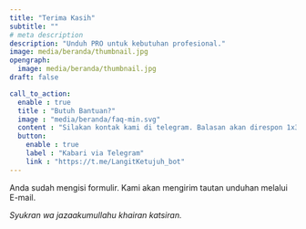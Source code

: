 ```yaml
---
title: "Terima Kasih"
subtitle: ""
# meta description
description: "Unduh PRO untuk kebutuhan profesional."
image: media/beranda/thumbnail.jpg
opengraph:
  image: media/beranda/thumbnail.jpg
draft: false

call_to_action:
  enable : true
  title : "Butuh Bantuan?"
  image : "media/beranda/faq-min.svg"
  content : "Silakan kontak kami di telegram. Balasan akan direspon 1x3 jam."
  button:
    enable : true
    label : "Kabari via Telegram"
    link : "https://t.me/LangitKetujuh_bot"
---
```


Anda sudah mengisi formulir.
Kami akan mengirim tautan unduhan melalui E-mail.

_Syukran wa jazaakumullahu khairan katsiran._
